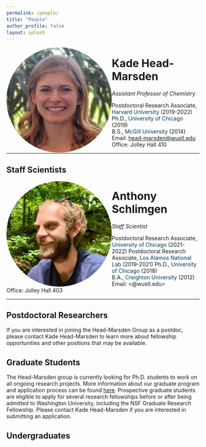 ```yaml
---
permalink: /people/
title: "People"
author_profile: false
layout: splash
---
```

  

<img src="/assets/images/KHM.jpg" style = "object-fit: cover;                                 
  width: 275px;
  height: 275px;
  object-position: center 40%;
  float:left; border-radius:50%;">


# Kade Head-Marsden  
*Assistant Professor of Chemistry*

Postdoctoral Research Associate, <span style="color: #003b57;">Harvard University</span> (2019-2022)  
Ph.D., <span style="color: #003b57;">University of Chicago</span> (2019)  
B.S., <span style="color: #003b57;">McGill University</span> (2014)  
Email: <head-marsden@wustl.edu>  
Office: Jolley Hall 410  

***

## Staff Scientists

<img src="/assets/images/AWS.jpeg" style = "object-fit: cover;
  width: 275px;
  height: 275px;
  object-position: center 30%;
  float:left; border-radius:50%;">
# Anthony Schlimgen
*Staff Scientist*

Postdoctoral Research Associate, <span style="color: #003b57;">University of Chicago</span> (2021-2022) 
Postdoctoral Research Associate, <span style="color: #003b57;">Los Alamos National Lab</span> (2019-2021)
Ph.D., <span style="color: #003b57;">University of Chicago</span> (2018)  
B.A., <span style="color: #003b57;">Creighton University</span> (2012)  
Email: <@wustl.edu>  
Office: Jolley Hall 403

***

## Postdoctoral Researchers

If you are interested in joining the Head-Marsden Group as a postdoc, please contact Kade Head-Marsden to learn more about fellowship opportunities and other positions that may be available. 

## Graduate Students

The Head-Marsden group is currently looking for Ph.D. students to work on all ongoing research projects. More information about our graduate program and application process can be found <a href="https://chemistry.wustl.edu/graduate">here</a>. Prospective graduate students are eligible to apply for several research fellowships before or after being admitted to Washington University, including the NSF Graduate Research Fellowship. Please contact Kade Head-Marsden if you are interested in submitting an application.

## Undergraduates

